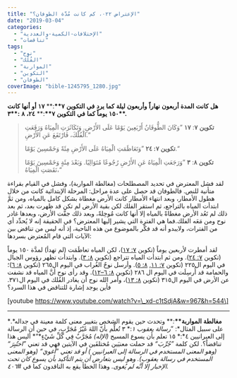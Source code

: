 ```yaml
---
title: "الإعتراض ٠٢٢، كم كانت مُدَّة الطوفان؟"
date: "2019-03-04"
categories:
  - "الإختلافات-الكمية-والعددية"
  - "تناقضات"
tags:
  - "نوح"
  - "الفُلْك"
  - "المواربة"
  - "التكوين"
  - "الطوفان"
coverImage: "bible-1245795_1280.jpg"
---
```


**هل** **كانت** **المدة** **أربعون** **نهاراً** **وأربعون** **ليلة** **كما** **يرد** **في** **التكوين** **٧\*\***:\*\* **١٧** **أو** **أنها** **كانت** **١٥٠** **يوماً** **كما** **في** **التكوين** **٧\*\***:\*\* **٢٤،** **٨** **:\*\***٣\***\*.**

> **تكوين** **٧**: **١٧** ”وَكَانَ الطُّوفَانُ أَرْبَعِينَ يَوْمًا عَلَى الأَرْضِ. وَتَكَاثَرَتِ الْمِيَاهُ وَرَفَعَتِ الْفُلْكَ، فَارْتَفَعَ عَنِ الأَرْضِ.“
>
> **تكوين ٧: ٢٤** ”وَتَعَاظَمَتِ الْمِيَاهُ عَلَى الأَرْضِ مِئَةً وَخَمْسِينَ يَوْمًا.“
>
> **تكوين** **٨**: **٣** ”وَرَجَعَتِ الْمِيَاهُ عَنِ الأَرْضِ رُجُوعًا مُتَوَالِيًا. وَبَعْدَ مِئَةٍ وَخَمْسِينَ يَوْمًا نَقَصَتِ الْمِيَاهُ،“

لقد فشل المعترض في تحديد المصطلحات (مغالطة المواربة)، وفشل في القيام بقراءة متأنية للنص. فالطوفان قد حصل على عدة مراحل: المرحلة الإبتدائية كانت من خلال هطول الأمطار، وبعد انتهاء الأمطار كانت الأرض مغطاة بشكل كامل بالمياه، ومن ثمَّ ابتدأت المياه بالتراجع، ثم استقر الفلك لكن بقية الأرض لم تكن قد ظهرت بعد، ثم بعد ذلك لم تَعُد الأرض مغطاةً بالمياه إلا أنها كانت مُوحِلةً، وبعد ذلك جفَّت الأرض، وبعدها غادر نوح ومن مَعَه الفلك.فما هي الفترة التي يشير إليها المعترض؟ في الحقيقة إنه لا يُحدِّد أي من الفترات، ولايبدو أنه قد فكَّر بالموضوع من هذه الناحية، إذ أنه ليس من تناقض بين الآيات التي قام المُعترض بسردها:

لقد أمطرت لأربعين يوماً (تكوين [٧: ١٧](https://biblia.com/bible/ar-vandyke/Ge7.11))، لكن المياه تعاظَمَت (لم تهدأ) لمدَّة ١٥٠ يوماً (تكوين [٧: ٢٤](https://biblia.com/bible/ar-vandyke/Ge8.51)). ومن ثم ابتدأت المياه تتراجع (تكوين [٨: ٣](https://biblia.com/bible/ar-vandyke/Ge8.51)). وابتدأت تظهر رؤوس الجبال في اليوم ال٢٢٥ (تكوين [٧: ١١](https://biblia.com/bible/ar-vandyke/Ge7.11), [٨: ٥](https://biblia.com/bible/ar-vandyke/Ge8.51)). وأرسل نوحٌ الغُراب في اليوم ال٢٦٥ (تكوين [٨: ٦](https://biblia.com/bible/ar-vandyke/Ge8.6))؛ والحمامة قد أُرسِلَت في اليوم ال ٢٨٦ (تكوين [٨: ٦–١٢](https://biblia.com/bible/ar-vandyke/Ge8.6)). وقد رأى نوح أنَّ المياه قد نشفت عن الأرض في اليوم ال٣١٥ (تكوين [٨: ١٣](https://biblia.com/bible/ar-vandyke/Ge8.13))، وأمر الله نوح أن يغادر الفُلك في اليوم ال٣٧١. فأين يوجد إشارة للتناقض في هذا السرد؟

\[youtube https://www.youtube.com/watch?v=\_xd-c1tSdjA&w=967&h=544\]

---

**مغالطة** **المواربة\*\***_:_\*\* وتحدث حين يقوم الشخص بتغيير معنى كلمة معينة في جداله*.* على سبيل المثال*: ”*رسالة يعقوب ١*:* ٣ تُعلِّم بأنّ اللهَ غَيْرُ مُجَرَّبٍ، في حين أن الرسالة إلى العبرانيين ٤*:* ١٥ تعلم بأن يسوع المسيح *(*الإله*)* مُجَرَّبٌ فِي كُلِّ شَيْءٍ*“* أليس هذا تناقضاً؟_._ لكن كلمة *”*جُرِّبَ*“* قد حملت معنيَين مُختلفَين في الآيتين فهي قد تعني *”*اختُبِرَ*“ (*وهو المعنى المستخدم في الرسالة إلى العبرانيين _)_ أو قد تعني *”*أُغويَ*“ (*وهو المعنى المستخدم في رسالة يعقوب*).* وهو ليس بتعارض أن يتم التأكيد بأن يسوع كان تحت الإخبار إلا أنَّه لم يُغوى*.* وهذا الخطأ يقع به الناقدون كما في *#*٤٠٦*.*

